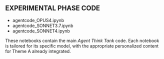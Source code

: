 ## EXPERIMENTAL PHASE CODE
- agentcode_OPUS4.ipynb  
- agentcode_SONNET3.7.ipynb  
- agentcode_SONNET4.ipynb  

These notebooks contain the main *Agent Think Tank* code. Each notebook is tailored for its specific model, with the appropriate personalized content for Theme A already integrated.
